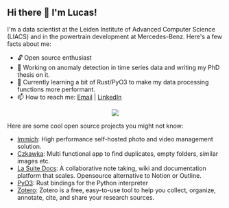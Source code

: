 ## Hi there 👋 I'm Lucas!

I'm a data scientist at the Leiden Institute of Advanced Computer Science (LIACS) and in the powertrain development at Mercedes-Benz. Here's a few facts about me:
- 🔓 Open source enthusiast
- 🔭 Working on anomaly detection in time series data and writing my PhD thesis on it.
- 🌱 Currently learning a bit of Rust/PyO3 to make my data processing functions more performant.
- 📫 How to reach me: [Email](mailto:l.ferreira.correia@liacs.leidenuniv.nl) | [LinkedIn](https://www.linkedin.com/in/lcs-crr/)

<p align="center">
  <a href="https://skillicons.dev">
    <img src="https://skillicons.dev/icons?i=py,tensorflow,pytorch,sklearn,matlab,rust,anaconda,git,github,latex,linux,ubuntu,windows,md" />
  </a>
</p>

Here are some cool open source projects you might not know:
- [Immich](https://github.com/immich-app/immich): High performance self-hosted photo and video management solution.
- [Czkawka](https://github.com/qarmin/czkawka): Multi functional app to find duplicates, empty folders, similar images etc. 
- [La Suite Docs](https://github.com/suitenumerique/docs): A collaborative note taking, wiki and documentation platform that scales. Opensource alternative to Notion or Outline. 
- [PyO3](https://github.com/PyO3/pyo3): Rust bindings for the Python interpreter 
- [Zotero](https://github.com/zotero/zotero): Zotero is a free, easy-to-use tool to help you collect, organize, annotate, cite, and share your research sources. 

